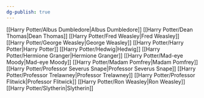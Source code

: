 ```yaml
---
dg-publish: true
---
```

[[Harry Potter/Albus Dumbledore\|Albus Dumbledore]]
[[Harry Potter/Dean Thomas\|Dean Thomas]]
[[Harry Potter/Fred Weasley\|Fred Weasley]]
[[Harry Potter/George Weasley\|George Weasley]]
[[Harry Potter/Harry Potter\|Harry Potter]]
[[Harry Potter/Hedwig\|Hedwig]]
[[Harry Potter/Hermione Granger\|Hermione Granger]]
[[Harry Potter/Mad-eye Moody\|Mad-eye Moody]]
[[Harry Potter/Madam Pomfrey\|Madam Pomfrey]]
[[Harry Potter/Professor Severus Snape\|Professor Severus Snape]]
[[Harry Potter/Professor Trelawney\|Professor Trelawney]]
[[Harry Potter/Professor Flitwick\|Professor Flitwick]]
[[Harry Potter/Ron Weasley\|Ron Weasley]]
[[Harry Potter/Slytherin\|Slytherin]]

